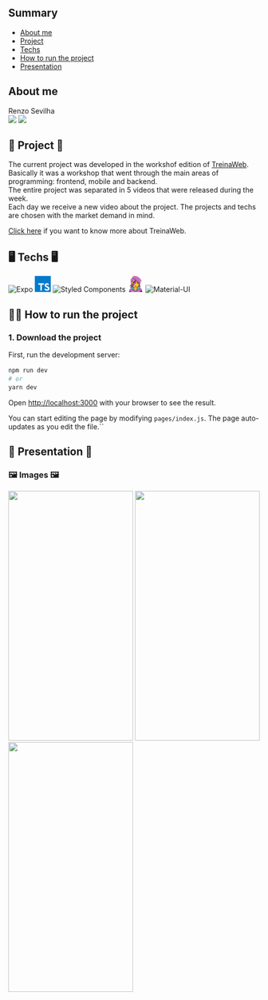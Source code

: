 ## Summary
- [About me](#about-me)
- [Project](#project)
- [Techs](#techs)
- [How to run the project](#how-to-run-the-project)
- [Presentation](#presentation)
## About me <a name="about-me"></a>
Renzo Sevilha
<br />
<a href="https://www.linkedin.com/in/renzo-sevilha/"><img src="https://img.shields.io/badge/linkedin-0077B5.svg?style=for-the-badge&logo=linkedin&logoColor=white"></a>
<a href="mailto:sevilharenzo@gmail.com"><img src="https://img.shields.io/badge/e‑mail-D14836.svg?style=for-the-badge&logo=GMail&logoColor=white"></a>

## 🎨 Project 🎨 <a name="project"></a>
The current project was developed in the workshof edition of [TreinaWeb](https://www.treinaweb.com.br).
</br>
Basically it was a workshop that went through the main areas of programming: frontend, mobile and backend.
</br>
The entire project was separated in 5 videos that were released during the week.
</br>
Each day we receive a new video about the project. The projects and techs are chosen with the market demand in mind.

[Click here](https://www.treinaweb.com.br) if you want to know more about TreinaWeb.

## 🖥 Techs 🖥 <a name="techs"></a>
<p display="flex">
<img height="32" width="32" src="https://cdn.icon-icons.com/icons2/2389/PNG/512/expo_logo_icon_145293.png" alt="Expo"/>
<img heigth"32" width="32" src="https://raw.githubusercontent.com/github/explore/80688e429a7d4ef2fca1e82350fe8e3517d3494d/topics/typescript/typescript.png" alt="Typescript" />
<img heigth"32" width="32" src="https://styled-components.com/logo.png" alt="Styled Components" />
<img heigth"32" width="32" src="https://raw.githubusercontent.com/emotion-js/emotion/main/emotion.png" alt="EmotionJS"/>
<img heigth"32" width="32" src="https://material-ui.com/static/logo_raw.svg" alt="Material-UI"/>
</p>

## 🏃‍♀️ How to run the project <a name="how-to-run-the-project"></a>
### 1. Download the project
First, run the development server:

```bash
npm run dev
# or
yarn dev
```

Open [http://localhost:3000](http://localhost:3000) with your browser to see the result.

You can start editing the page by modifying `pages/index.js`. The page auto-updates as you edit the file.``
## 💃 Presentation 💃 <a name="presentation"></a>
### 🖼️ Images 🖼️
<p display="flex">
<img height="500" width="250" src="https://user-images.githubusercontent.com/73757018/123528441-5e0ceb00-d6bd-11eb-9a18-774d28063ca2.jpeg" />
<img height="500" width="250" src="https://user-images.githubusercontent.com/73757018/123528442-5ea58180-d6bd-11eb-88a4-758e1a5a6ab7.jpeg" />
<img height="500" width="250" src="https://user-images.githubusercontent.com/73757018/123528444-5f3e1800-d6bd-11eb-8e85-1c9b358f878c.jpeg" />
</p>
